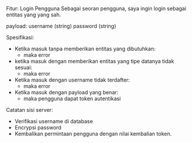 Fitur: Login Pengguna
Sebagai seoran pengguna, saya ingin login sebagai entitas yang yang sah.

payload:
username (string)
password (string)

Spesifikasi:
* Ketika masuk tanpa memberikan entitas yang dibutuhkan:
  - maka error
* ketika masuk dengan memberikan entitas yang tipe datanya tidak sesuai:
  - maka error
* Ketika masuk dengan username tidak terdafter:
  - maka error
* Ketika masuk dengan payload yang benar:
  - maka pengguna dapat token autentikasi

Catatan sisi server:
* Verifikasi username di database
* Encrypsi password
* Kembalikan permintaan pengguna dengan nilai kembalian token.
